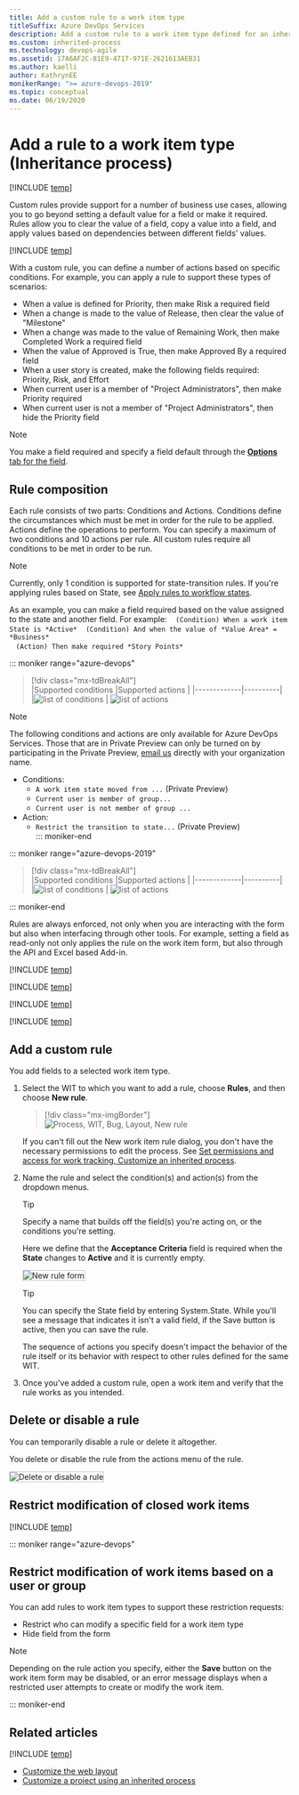 ```yaml
---
title: Add a custom rule to a work item type
titleSuffix: Azure DevOps Services
description: Add a custom rule to a work item type defined for an inherited process and project
ms.custom: inherited-process
ms.technology: devops-agile
ms.assetid: 17A6AF2C-81E9-4717-971E-2621613AEB31
ms.author: kaelli
author: KathrynEE
monikerRange: ">= azure-devops-2019"
ms.topic: conceptual
ms.date: 06/19/2020
---
```


# Add a rule to a work item type (Inheritance process)

[!INCLUDE [temp](../../../boards/includes/version-vsts-plus-azdevserver-2019.md)]

Custom rules provide support for a number of business use cases, allowing you to go beyond setting a default value for a field or make it required. Rules allow you to clear the value of a field, copy a value into a field, and apply values based on dependencies between different fields' values.

[!INCLUDE [temp](../includes/note-on-prem-link.md)]

With a custom rule, you can define a number of actions based on specific conditions. For example, you can apply a rule to support these types of scenarios:

- When a value is defined for Priority, then make Risk a required field
- When a change is made to the value of Release, then clear the value of "Milestone"
- When a change was made to the value of Remaining Work, then make Completed Work a required field
- When the value of Approved is True, then make Approved By a required field
- When a user story is created, make the following fields required: Priority, Risk, and Effort
- When current user is a member of "Project Administrators", then make Priority required
- When current user is not a member of "Project Administrators", then hide the Priority field

> [!NOTE]  
> You make a field required and specify a field default through the [**Options** tab for the field](customize-process-field.md#options).

## Rule composition

Each rule consists of two parts: Conditions and Actions. Conditions define the circumstances which must be met in order for the rule to be applied. Actions define the operations to perform. You can specify a maximum of two conditions and 10 actions per rule. All custom rules require all conditions to be met in order to be run. 

> [!NOTE]  
> Currently, only 1 condition is supported for state-transition rules. If you're applying rules based on State, see [Apply rules to workflow states](apply-rules-to-workflow-states.md).

As an example, you can make a field required based on the value assigned to the state and another field. For example:
&nbsp;&nbsp;&nbsp;`(Condition) When a work item State is *Active*`
&nbsp;&nbsp;&nbsp;`(Condition) And when the value of *Value Area* = *Business*`  
&nbsp;&nbsp;&nbsp;`(Action) Then make required *Story Points*`


::: moniker range="azure-devops"

> [!div class="mx-tdBreakAll"]  
> |Supported conditions |Supported actions |
> |-------------|----------|  
> |![list of conditions](media/rules/when-condition-2.png) | ![list of actions](media/rules/rule-actions.png)

> [!NOTE]  
> The following conditions and actions are only available for Azure DevOps Services. Those that are in Private Preview can only be turned on by participating in the Private Preview, [email us](dahellem@microsoft.com) directly with your organization name.
> - Conditions:
>     - `A work item state moved from ...` (Private Preview)  
>     - `Current user is member of group...`  
>     - `Current user is not member of group ...`   
> - Action:  
>     - `Restrict the transition to state...` (Private Preview)  
::: moniker-end


::: moniker range="azure-devops-2019"

> [!div class="mx-tdBreakAll"]  
> |Supported conditions |Supported actions |
> |-------------|----------|  
> |![list of conditions](media/rules/when-condition-1.png) | ![list of actions](media/rules/rule-actions.png)

::: moniker-end


Rules are always enforced, not only when you are interacting with the form but also when interfacing through other tools. For example, setting a field as read-only not only applies the rule on the work item form, but also through the API and Excel based Add-in.


[!INCLUDE [temp](../includes/tip-formula-rule.md)]

[!INCLUDE [temp](../includes/process-prerequisites.md)]

[!INCLUDE [temp](../includes/open-process-admin-context-ts.md)]

[!INCLUDE [temp](../includes/automatic-update-project.md)]

## Add a custom rule

You add fields to a selected work item type.

1.  Select the WIT to which you want to add a rule, choose **Rules**, and then choose **New rule**.

    > [!div class="mx-imgBorder"]  
    > ![Process, WIT, Bug, Layout, New rule](media/rules/custom-rule-create-rule.png)

    If you can't fill out the New work item rule dialog, you don't have the necessary permissions to edit the process. See [Set permissions and access for work tracking, Customize an inherited process](../../../organizations/security/set-permissions-access-work-tracking.md#customize-an-inherited-process).

1.  Name the rule and select the condition(s) and action(s) from the dropdown menus.

    > [!TIP]  
    > Specify a name that builds off the field(s) you're acting on, or the conditions you're setting.

    Here we define that the **Acceptance Criteria** field is required when the **State** changes to **Active** and it is currently empty.

    <img src="media/process/custom-rule-create-rule-form.png" alt="New rule form" style="border: 1px solid #C3C3C3;" />

    > [!TIP]  
    > You can specify the State field by entering System.State. While you'll see a message that indicates it isn't a valid field, if the Save button is active, then you can save the rule.

	The sequence of actions you specify doesn't impact the behavior of the rule itself or its behavior with respect to other rules defined for the same WIT.

1.  Once you've added a custom rule, open a work item and verify that the rule works as you intended.

<a id="delete-disable"> </a>

## Delete or disable a rule

You can temporarily disable a rule or delete it altogether.

You delete or disable the rule from the actions menu of the rule.

<img src="media/process/custom-rule-delete-disable-rule.png" alt="Delete or disable a rule" style="border: 1px solid #C3C3C3;" />

## Restrict modification of closed work items

[!INCLUDE [temp](../../../includes/restrict-modification-closed-wi.md)]


::: moniker range="azure-devops"

## Restrict modification of work items based on a user or group

You can add rules to work item types to support these restriction requests:

- Restrict who can modify a specific field for a work item type
- Hide field from the form

<!--
- Restrict who can create or modify a work item
- Restrict who can create a work item types 

For example, the following condition indicates that the State field, for the Initiative custom work item type, becomes read-only for members of the Fabrikam Fiber\Voice group. When a user of this group opens a new Initiative, they are unable to save it as the State field can't automatically be set to New.

> [!div class="mx-imgBorder"]  
> ![Custom rule](../../security/media/grant-restrict/restrict-creating-work-items-inheritance.png)

For custom work item types you can specify the System.State. For default work item types, you can specify to make the System.ChangeDate read-only. While entering either of these fields presents a message indicating that the field is not valid, you are still able to **Save** the rule. 
--> 

> [!NOTE]   
> Depending on the rule action you specify, either the **Save** button on the work item form may be disabled, or an error message displays when a restricted user attempts to create or modify the work item. 

::: moniker-end



## Related articles

[!INCLUDE [temp](../includes/note-audit-log-support-process.md)]

- [Customize the web layout](customize-process-form.md)
- [Customize a project using an inherited process](customize-process.md)

